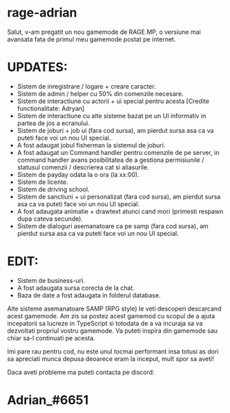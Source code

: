 # rage-adrian

Salut, v-am pregatit un nou gamemode de RAGE.MP, o versiune mai avansata fata de primul meu gamemode postat pe internet.

# UPDATES:

- Sistem de inregistrare / logare + creare caracter.
- Sistem de admin / helper cu 50% din comenzile necesare.
- Sistem de interactiune cu actorii + ui special pentru acesta [Credite functionalitate: Adryan]
- Sistem de interactiune cu alte sisteme bazat pe un UI informativ in partea de jos a ecranului.
- Sistem de joburi + job ui (fara cod sursa), am pierdut sursa asa ca va puteti face voi un nou UI special.
- A fost adaugat jobul fisherman la sistemul de joburi.
- A fost adaugat un Command handler pentru comenzile de pe server, in command handler avans posibilitatea de a gestiona permisiunile / statusul comenzii / descrierea cat si aliasurile.
- Sistem de payday odata la o ora (la xx:00).
- Sistem de licente.
- Sistem de driving school.
- Sistem de sanctiuni + ui personalizat (fara cod sursa), am pierdut sursa asa ca va puteti face voi un nou UI special.
- A fost adaugata animatie + drawtext atunci cand mori (primesti respawn dupa cateva secunde).
- Sistem de dialoguri asemanatoare ca pe samp (fara cod sursa), am pierdut sursa asa ca va puteti face voi un nou UI special.

# EDIT:
- Sistem de business-uri.
- A fost adaugata sursa corecta de la chat.
- Baza de date a fost adaugata in folderul database.

Alte sisteme asemanatoare SAMP (RPG style) le veti descoperi descarcand acest gamemode. Am zis sa postez acest gamemod cu scopul de a ajuta incepatorii sa lucreze in TypeScript si totodata de a va incuraja sa va dezvoltati propriul vostru gamemode. Va puteti inspira din gamemode sau chiar sa-l continuati pe acesta.

Imi pare rau pentru cod, nu este unul tocmai performant insa totusi as dori sa apreciati munca depusa deoarece eram la inceput, mult spor sa aveti!

Daca aveti probleme ma puteti contacta pe discord:

# Adrian_#6651
